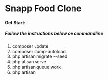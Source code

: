 
# Snapp Food Clone

#### Get Start:
##### Follow the instructions below on commandline

1. composer update 
2. composer dump-autoload 
3. php artisan migrate --seed
4. php atisan serve
5. php artisan queue:work
6. php artisan 


